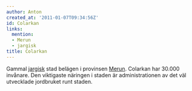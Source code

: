 ```yaml
---
author: Anton
created_at: '2011-01-07T09:34:56Z'
id: Colarkan
links:
  mention:
  - Merun
  - jargisk
title: Colarkan
---
```


Gammal [jargisk] stad belägen i provinsen [Merun]. Colarkan har 30.000 invånare. Den viktigaste
näringen i staden är administrationen av det väl utvecklade jordbruket runt staden.

  [jargisk]: jargisk
  [Merun]: Merun
